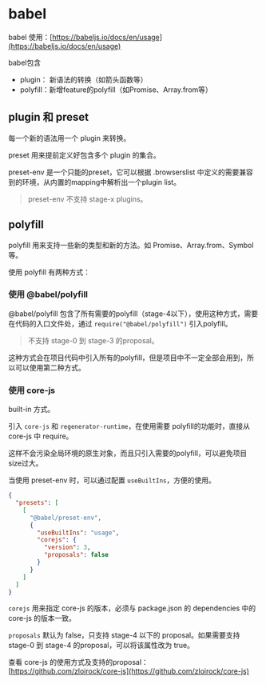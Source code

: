 # babel

babel 使用：[https://babeljs.io/docs/en/usage](https://babeljs.io/docs/en/usage)

babel包含

* plugin： 新语法的转换（如箭头函数等）
* polyfill：新增feature的polyfill（如Promise、Array.from等）

## plugin 和 preset

每一个新的语法用一个 plugin 来转换。

preset 用来提前定义好包含多个 plugin 的集合。

preset-env 是一个只能的preset，它可以根据 
.browserslist 中定义的需要兼容到的环境，从内置的mapping中解析出一个plugin list。

> preset-env 不支持 stage-x plugins。

## polyfill

polyfill 用来支持一些新的类型和新的方法。如 Promise、Array.from、Symbol等。

使用 polyfill 有两种方式：

### 使用 @babel/polyfill

@babel/polyfill 包含了所有需要的polyfill（stage-4以下），使用这种方式，需要在代码的入口文件处，通过 `require("@babel/polyfill")` 引入polyfill。

> 不支持 stage-0 到 stage-3 的proposal。

这种方式会在项目代码中引入所有的polyfill，但是项目中不一定全部会用到，所以可以使用第二种方式。

### 使用 core-js

built-in 方式。

引入 `core-js` 和 `regenerator-runtime`，在使用需要 polyfill的功能时，直接从 core-js 中 require。

这样不会污染全局环境的原生对象，而且只引入需要的polyfill，可以避免项目size过大。

当使用 preset-env 时，可以通过配置 `useBuiltIns`，方便的使用。

```json
{
  "presets": [
    [
      "@babel/preset-env",
      {
        "useBuiltIns": "usage",
        "corejs": {
          "version": 3,
          "proposals": false
        }
      }
    ]
  ]
}
```

`corejs` 用来指定 core-js 的版本，必须与 package.json 的 dependencies 中的 core-js 的版本一致。

`proposals` 默认为 false，只支持 stage-4 以下的 proposal。如果需要支持 stage-0 到 stage-4 的proposal，可以将该属性改为 true。

查看 core-js 的使用方式及支持的proposal：[https://github.com/zloirock/core-js](https://github.com/zloirock/core-js)